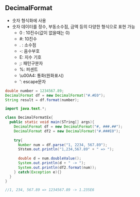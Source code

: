## DecimalFormat

- 숫자 형식화에 사용
- 숫자 데이터를 정수, 부동소수점, 금액 등의 다양한 형식으로 표현 가능
  - 0 : 10진수(값이 없을때는 0)
  - \#: 10진수
  - . : 소수점
  - -: 음수부호
  - E: 지수 기호
  - ;: 패턴구분자
  - %: 퍼센트
  - \u00A4: 통화(원화표시)
  - ': escape문자

```java
double number = 1234567.89;
DecimalFormat df = new DecimalFormat("#.#E0");
String result = df.format(number);
```

```java
import java.text.*;

class DecimalFormatEx{
  public static void main(STring[] args){
    DecimalFormat df = new DecimalFormat("#, ###.##");
    DecimalFormat df2 = new DecimalFormat("#.###E0");
    
    try{
      Number num = df.parse("1, 2234, 567.89");
      SYstem.out.println("1,234,567.89" + " => ");
      
      double d = num.doubleValue();
      System.out.println(d + " -> ");
      System.out.println(df2.format(num));
    } catch(Exception e){}
  }
}

//1, 234, 567.89 => 1234567.89 -> 1.235E6
```

